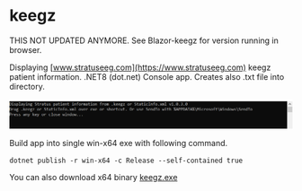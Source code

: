 # keegz
THIS NOT UPDATED ANYMORE. See Blazor-keegz for version running in browser.

Displaying [www.stratuseeg.com](https://www.stratuseeg.com) keegz patient information. .NET8 (dot.net) Console app. Creates also .txt file into directory.

![keegz console output](keegz1.png)

Build app into single win-x64 exe with following command.
```
dotnet publish -r win-x64 -c Release --self-contained true
``` 

You can also download x64 binary [keegz.exe](keegz.exe)

